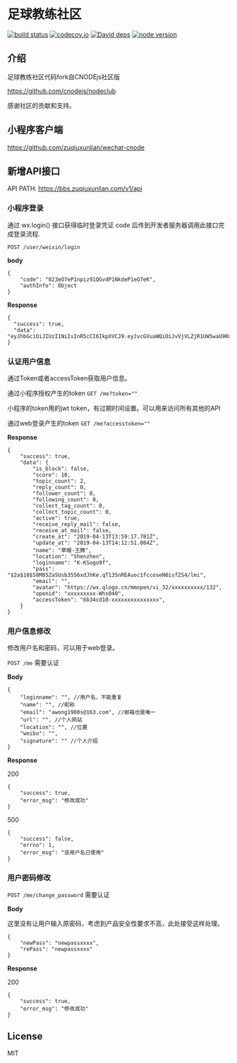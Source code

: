 足球教练社区
=

[![build status][travis-image]][travis-url]
[![codecov.io][codecov-image]][codecov-url]
[![David deps][david-image]][david-url]
[![node version][node-image]][node-url]

[travis-image]: https://img.shields.io/travis/zuqiuxunlian/zuqiujiaolian/master.svg?style=flat-square
[travis-url]: https://travis-ci.org/zuqiuxunlian/zuqiujiaolian
[codecov-image]: https://img.shields.io/codecov/c/github/zuqiuxunlian/zuqiujiaolian/master.svg?style=flat-square
[codecov-url]: https://codecov.io/github/zuqiuxunlian/zuqiujiaolian?branch=master
[david-image]: https://img.shields.io/david/zuqiuxunlian/zuqiujiaolian.svg?style=flat-square
[david-url]: https://david-dm.org/zuqiuxunlian/zuqiujiaolian
[node-image]: https://img.shields.io/badge/node.js-%3E=_4.2-green.svg?style=flat-square
[node-url]: http://nodejs.org/download/

## 介绍

足球教练社区代码fork自CNODEjs社区版

https://github.com/cnodejs/nodeclub

感谢社区的贡献和支持。

## 小程序客户端
https://github.com/zuqiuxunlian/wechat-cnode

## 新增API接口
API PATH: https://bbs.zuqiuxunlian.com/v1/api

### 小程序登录
通过 wx.login() 接口获得临时登录凭证 code 后传到开发者服务器调用此接口完成登录流程.

`POST /user/weixin/login`

**body**

```
{
    "code": "023eO7eP1npiz91QGvdP1NkdeP1eO7eK",
    "authInfo": Object
}
```

**Response**

```
{
  "success": true,
  "data": "eyJhbGciOiJIUzI1NiIsInR5cCI6IkpXVCJ9.eyJvcGVuaWQiOiJvVjVLZjR1UW5waU9RajhOWFNBcEctV2hzMDQwIiwiaWF0IjoxNTU1MTY2NTE2LCJleHAiOjE1NTc3NTg1MTZ9.xxxxxxxxxx"
}
```

### 认证用户信息
通过Token或者accessToken获取用户信息。

通过小程序授权产生的token
`GET /me?token=""`

小程序的token用的jwt token，有过期时间设置。可以用来访问所有其他的API


通过web登录产生的token
`GET /me?accesstoken=""`

**Response**

```
{
    "success": true,
    "data": {
        "is_block": false,
        "score": 10,
        "topic_count": 2,
        "reply_count": 0,
        "follower_count": 0,
        "following_count": 0,
        "collect_tag_count": 0,
        "collect_topic_count": 0,
        "active": true,
        "receive_reply_mail": false,
        "receive_at_mail": false,
        "create_at": "2019-04-13T13:59:17.781Z",
        "update_at": "2019-04-13T14:12:51.084Z",
        "name": "草帽-王腾",
        "location": "Shenzhen",
        "loginname": "K-KSogo9f",
        "pass": "$2a$10$58M85ZaSUsb3556xdJhKe.qT135nREAuoc1fccoseN6isfZS4/lmi",
        "email": "",
        "avatar": "https://wx.qlogo.cn/mmopen/vi_32/xxxxxxxxxx/132",
        "openid": "xxxxxxxxx-Whs040",
        "accessToken": "6b34cd10-xxxxxxxxxxxxxxx",
    }
}
```

### 用户信息修改
修改用户名和密码，可以用于web登录。

`POST /me`  需要认证

**Body**

```
{
	"loginname": "", //用户名，不能重复
	"name": "", //昵称
	"email": "awong1900s@163.com", //邮箱也是唯一
	"url": "", //个人网站
	"location": "", //位置
	"weibo": "",
	"signature": "" //个人介绍
}
```

**Response**

200

```
{
    "success": true,
    "error_msg": "修改成功"
}
```

500

```
{
    "success": false,
    "errno": 1,
    "error_msg": "该用户名已使用"
}
```

### 用户密码修改
`POST /me/change_password`  需要认证

**Body**

这里没有让用户输入原密码，考虑到产品安全性要求不高，此处接受这样处理。
```
{
	"newPass": "newpassxxxx",
	"rePass": "newpassxxxx"
}
```
**Response**

200
```
{
    "success": true,
    "error_msg": "修改成功"
}
```

## License

MIT
